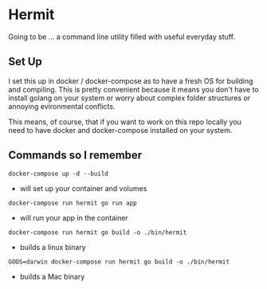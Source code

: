 # Hermit
Going to be ... a command line utility filled with useful everyday stuff.


## Set Up
I set this up in docker / docker-compose as to have a fresh OS for building and compiling. This is pretty convenient because it means you don't have to install golang on your system or worry about complex folder structures or annoying evironmental conflicts. 

This means, of course, that if you want to work on this repo locally you need to have docker and docker-compose installed on your system. 


## Commands so I remember

`docker-compose up -d --build`
  - will set up your container and volumes

`docker-compose run hermit go run app`
  - will run your app in the container

`docker-compose run hermit go build -o ./bin/hermit`
  - builds a linux binary

`GOOS=darwin docker-compose run hermit go build -o ./bin/hermit` 
  - builds a Mac binary